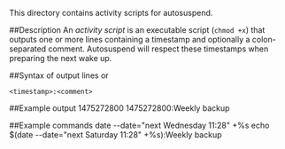 This directory contains activity scripts for autosuspend.

##Description
An *activity script* is an executable script (`chmod +x`) that outputs one or
more lines containing a timestamp and optionally a colon-separated comment. Autosuspend will respect these timestamps when preparing the next wake up.

##Syntax of output lines
    <timestamp>
or

    <timestamp>:<comment>

##Example output
    1475272800
    1475272800:Weekly backup

##Example commands
    date --date="next Wednesday 11:28" +%s
    echo $(date --date="next Saturday 11:28" +%s):Weekly backup

